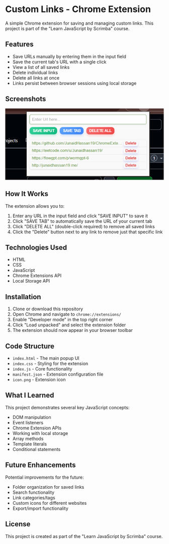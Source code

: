 # Custom Links - Chrome Extension

A simple Chrome extension for saving and managing custom links. This project is part of the "Learn JavaScript by Scrimba" course.

## Features

- Save URLs manually by entering them in the input field
- Save the current tab's URL with a single click
- View a list of all saved links
- Delete individual links
- Delete all links at once
- Links persist between browser sessions using local storage

## Screenshots

![Custom Links Extension](images/screenshot.png)

## How It Works

The extension allows you to:

1. Enter any URL in the input field and click "SAVE INPUT" to save it
2. Click "SAVE TAB" to automatically save the URL of your current tab
3. Click "DELETE ALL" (double-click required) to remove all saved links
4. Click the "Delete" button next to any link to remove just that specific link

## Technologies Used

- HTML
- CSS
- JavaScript
- Chrome Extensions API
- Local Storage API

## Installation

1. Clone or download this repository
2. Open Chrome and navigate to `chrome://extensions/`
3. Enable "Developer mode" in the top right corner
4. Click "Load unpacked" and select the extension folder
5. The extension should now appear in your browser toolbar

## Code Structure

- `index.html` - The main popup UI
- `index.css` - Styling for the extension
- `index.js` - Core functionality
- `manifest.json` - Extension configuration file
- `icon.png` - Extension icon

## What I Learned

This project demonstrates several key JavaScript concepts:

- DOM manipulation
- Event listeners
- Chrome Extension APIs
- Working with local storage
- Array methods
- Template literals
- Conditional statements

## Future Enhancements

Potential improvements for the future:

- Folder organization for saved links
- Search functionality
- Link categories/tags
- Custom icons for different websites
- Export/import functionality

## License

This project is created as part of the "Learn JavaScript by Scrimba" course.
